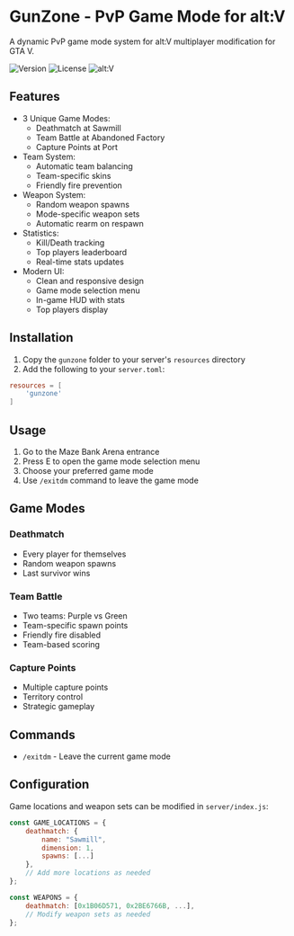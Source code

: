 # GunZone - PvP Game Mode for alt:V

A dynamic PvP game mode system for alt:V multiplayer modification for GTA V.

![Version](https://img.shields.io/badge/version-1.0.0-blue.svg)
![License](https://img.shields.io/badge/license-MIT-green.svg)
![alt:V](https://img.shields.io/badge/alt:V-compatible-brightgreen.svg)

## Features

- 3 Unique Game Modes:
  - Deathmatch at Sawmill
  - Team Battle at Abandoned Factory
  - Capture Points at Port
- Team System:
  - Automatic team balancing
  - Team-specific skins
  - Friendly fire prevention
- Weapon System:
  - Random weapon spawns
  - Mode-specific weapon sets
  - Automatic rearm on respawn
- Statistics:
  - Kill/Death tracking
  - Top players leaderboard
  - Real-time stats updates
- Modern UI:
  - Clean and responsive design
  - Game mode selection menu
  - In-game HUD with stats
  - Top players display

## Installation

1. Copy the `gunzone` folder to your server's `resources` directory
2. Add the following to your `server.toml`:
```toml
resources = [
    'gunzone'
]
```

## Usage

1. Go to the Maze Bank Arena entrance
2. Press E to open the game mode selection menu
3. Choose your preferred game mode
4. Use `/exitdm` command to leave the game mode

## Game Modes

### Deathmatch
- Every player for themselves
- Random weapon spawns
- Last survivor wins

### Team Battle
- Two teams: Purple vs Green
- Team-specific spawn points
- Friendly fire disabled
- Team-based scoring

### Capture Points
- Multiple capture points
- Territory control
- Strategic gameplay

## Commands

- `/exitdm` - Leave the current game mode

## Configuration

Game locations and weapon sets can be modified in `server/index.js`:

```javascript
const GAME_LOCATIONS = {
    deathmatch: {
        name: "Sawmill",
        dimension: 1,
        spawns: [...]
    },
    // Add more locations as needed
};

const WEAPONS = {
    deathmatch: [0x1B06D571, 0x2BE6766B, ...],
    // Modify weapon sets as needed
};
```
